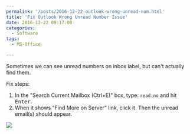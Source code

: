 ```yaml
---
permalink: '/posts/2016-12-22-outlook-wrong-unread-num.html'
title: 'Fix Outlook Wrong Unread Number Issue'
date: 2016-12-22 09:17:00
categories:
  - Software
tags:
  - MS-Office

---
```





Sometimes we can see unread numbers on inbox label, but can't actually find them.

Fix steps:

1. In the "Search Current Mailbox (Ctrl+E)" box, type: `read:no` and hit <kbd>Enter</kbd>.
2. When it shows "Find More on Server" link, click it. Then the unread email(s) should appear.

![](https://user-images.githubusercontent.com/5960988/48595807-41e73000-e991-11e8-9047-6ea346495784.png)
